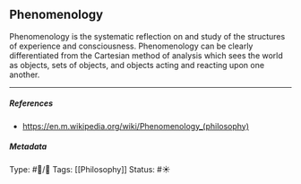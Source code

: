 ## Phenomenology # 

Phenomenology is the systematic reflection on and study of the structures of experience and consciousness. Phenomenology can be clearly differentiated from the Cartesian method of analysis which sees the world as objects, sets of objects, and objects acting and reacting upon one another.

___

##### References

- https://en.m.wikipedia.org/wiki/Phenomenology_(philosophy)

##### Metadata

Type: #🔵/🔵 
Tags: [[Philosophy]]
Status: #☀️ 